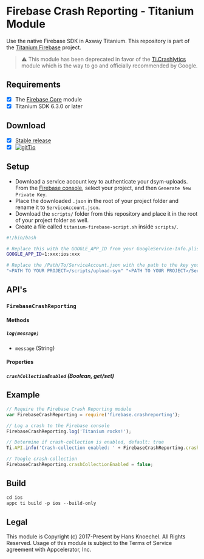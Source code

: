 # Firebase Crash Reporting - Titanium Module
Use the native Firebase SDK in Axway Titanium. This repository is part of the [Titanium Firebase](https://github.com/hansemannn/titanium-firebase) project.

> ⚠️ This module has been deprecated in favor of the [Ti.Crashlytics](https://github.com/hansemannn/titanium-crashlytics) module which is the way to go and officially recommended by Google.

## Requirements
- [x] The [Firebase Core](https://github.com/hansemannn/titanium-firebase-core) module
- [x] Titanium SDK 6.3.0 or later

## Download
- [x] [Stable release](https://github.com/hansemannn/titanium-firebase-crash-reporting/releases)
- [x] [![gitTio](http://hans-knoechel.de/shields/shield-gittio.svg)](http://gitt.io/component/firebase.crashreporting)

## Setup
- Download a service account key to authenticate your dsym-uploads. From the [Firebase console](https://console.firebase.google.com/project/_/settings/serviceaccounts/crashreporting), select your project, 
and then `Generate New Private Key`.
- Place the downloaded `.json` in the root of your project folder and rename it to `ServiceAccount.json`.
- Download the `scripts/` folder from this repository and place it in the root of your project folder as well.
- Create a file called `titanium-firebase-script.sh` inside `scripts/`.

```sh
#!/bin/bash

# Replace this with the GOOGLE_APP_ID from your GoogleService-Info.plist file
GOOGLE_APP_ID=1:xxx:ios:xxx

# Replace the /Path/To/ServiceAccount.json with the path to the key you just downloaded
"<PATH TO YOUR PROJECT>/scripts/upload-sym" "<PATH TO YOUR PROJECT>/ServiceAccount.json"
```

## API's

### `FirebaseCrashReporting`

#### Methods

##### `log(message)`
  - `message` (String)

#### Properties

##### `crashCollectionEnabled` (Boolean, get/set)

## Example
```js
// Require the Firebase Crash Reporting module
var FirebaseCrashReporting = require('firebase.crashreporting');

// Log a crash to the Firebase console
FirebaseCrashReporting.log('Titanium rocks!');

// Determine if crash-collection is enabled, default: true
Ti.API.info('Crash-collection enabled: ' + FirebaseCrashReporting.crashCollectionEnabled);

// Toogle crash-collection
FirebaseCrashReporting.crashCollectionEnabled = false;
```

## Build
```js
cd ios
appc ti build -p ios --build-only
```

## Legal

This module is Copyright (c) 2017-Present by Hans Knoechel. All Rights Reserved. 
Usage of this module is subject to the Terms of Service agreement with Appcelerator, Inc.  
